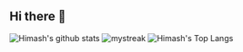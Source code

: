 ## Hi there 👋

<!--
**HBR0105/HBR0105** is a ✨ _special_ ✨ repository because its `README.md` (this file) appears on your GitHub profile.

Here are some ideas to get you started:

- 🔭 I’m currently working on ...
- 🌱 I’m currently learning ...
- 👯 I’m looking to collaborate on ...
- 🤔 I’m looking for help with ...
- 💬 Ask me about ...
- 📫 How to reach me: ...
- 😄 Pronouns: ...
- ⚡ Fun fact: ...
-->
![Himash's github stats](https://github-readme-stats.vercel.app/api?username=HBR0105&show_icons=true&theme=tokyonight)
<img src="https://github-readme-streak-stats.herokuapp.com/?user=HBR0105&theme=tokyonight" alt="mystreak"/>
![Himash's Top Langs](https://github-readme-stats.vercel.app/api/top-langs/?username=HBR0105&theme=tokyonight&layout=compact)

